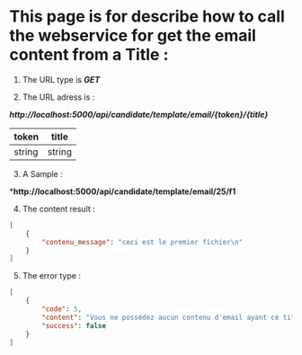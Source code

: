 # This page is for describe how to call the webservice for get the email content from a Title : 

1. The URL type is ***GET***

2. The URL adress is : 

***http://localhost:5000/api/candidate/template/email/{token}/{title}***


|  token | title |
|---|---|
|  string |  string |

3. A Sample : 

***http://localhost:5000/api/candidate/template/email/25/f1**

4. The content result : 

```json 
[
    {
        "contenu_message": "ceci est le premier fichier\n"
    }
]
```

5. The error type : 
```json
[
    {
        "code": 5,
        "content": "Vous ne possédez aucun contenu d'email ayant ce titre : f3",
        "success": false
    }
]
```
